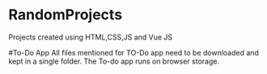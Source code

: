 # RandomProjects
Projects created using HTML,CSS,JS and Vue JS

#To-Do App
All files mentioned for TO-Do app need to be downloaded and kept in a single folder. 
The To-do app runs on browser storage.
